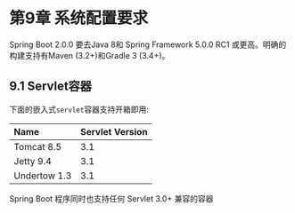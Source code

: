 # 第9章 系统配置要求

Spring Boot 2.0.0 要去Java 8和 Spring Framework 5.0.0 RC1 或更高。明确的构建支持有Maven \(3.2+\)和Gradle 3 \(3.4+\)。

## 9.1 Servlet容器

下面的嵌入式`servlet`容器支持开箱即用:

| Name | Servlet Version |
| :--- | :--- |
| Tomcat 8.5 | 3.1 |
| Jetty 9.4 | 3.1 |
| Undertow 1.3 | 3.1 |

Spring Boot 程序同时也支持任何 Servlet 3.0+ 兼容的容器

